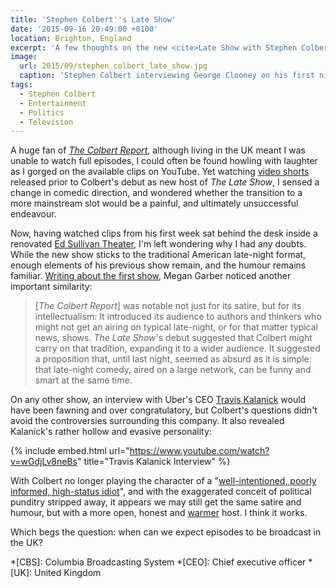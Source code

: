 ```yaml
---
title: 'Stephen Colbert''s Late Show'
date: '2015-09-16 20:49:00 +0100'
location: Brighton, England
excerpt: 'A few thoughts on the new <cite>Late Show with Stephen Colbert</cite>.'
image:
  url: 2015/09/stephen_colbert_late_show.jpg
  caption: 'Stephen Colbert interviewing George Clooney on his first night as host of the new <cite>Late Show</cite>. Photo: CBS'
tags:
  - Stephen Colbert
  - Entertainment
  - Politics
  - Television
---
```

A huge fan of [<cite>The Colbert Report</cite>][1], although living in the UK meant I was unable to watch full episodes, I could often be found howling with laughter as I gorged on the available clips on YouTube. Yet watching [video shorts][2] released prior to Colbert's debut as new host of <cite>The Late Show</cite>, I sensed a change in comedic direction, and wondered whether the transition to a more mainstream slot would be a painful, and ultimately unsuccessful endeavour.

Now, having watched clips from his first week sat behind the desk inside a renovated [Ed Sullivan Theater][3], I'm left wondering why I had any doubts. While the new show sticks to the traditional American late-night format, enough elements of his previous show remain, and the humour remains familiar. [Writing about the first show][4], Megan Garber noticed another important similarity:

> [<cite>The Colbert Report</cite>] was notable not just for its satire, but for its intellectualism: It introduced its audience to authors and thinkers who might not get an airing on typical late-night, or for that matter typical news, shows. <cite>The Late Show</cite>'s debut suggested that Colbert might carry on that tradition, expanding it to a wider audience. It suggested a proposition that, until last night, seemed as absurd as it is simple: that late-night comedy, aired on a large network, can be funny and smart at the same time.

On any other show, an interview with Uber's CEO [Travis Kalanick][5] would have been fawning and over congratulatory, but Colbert's questions didn't avoid the controversies surrounding this company. It also revealed Kalanick's rather hollow and evasive personality:

{% include embed.html url="https://www.youtube.com/watch?v=wGdjLv8neBs" title="Travis Kalanick Interview" %}

With Colbert no longer playing the character of a "[well-intentioned, poorly informed, high-status idiot][6]", and with the exaggerated conceit of political punditry stripped away, it appears we may still get the same satire and humour, but with a more open, honest and [warmer][7] host. I think it works.

Which begs the question: when can we expect episodes to be broadcast in the UK?

[1]: https://en.wikipedia.org/wiki/The_Colbert_Report
[2]: https://www.youtube.com/watch?v=rFtam2eAkfo
[3]: https://en.wikipedia.org/wiki/Ed_Sullivan_Theater
[4]: http://www.theatlantic.com/entertainment/archive/2015/09/stephen-colbert-late-show-cbs-letterman/404407/
[5]: https://pando.com/2012/10/24/travis-shrugged/
[6]: http://www.nytimes.com/2005/09/25/magazine/funny-about-the-news.html
[7]: https://www.youtube.com/watch?v=opVaEC_WxWs

*[CBS]: Columbia Broadcasting System
*[CEO]: Chief executive officer
*[UK]: United Kingdom
